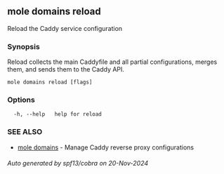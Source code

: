 ## mole domains reload

Reload the Caddy service configuration

### Synopsis

Reload collects the main Caddyfile and all partial configurations, 
	merges them, and sends them to the Caddy API.

```
mole domains reload [flags]
```

### Options

```
  -h, --help   help for reload
```

### SEE ALSO

* [mole domains](mole_domains.md)	 - Manage Caddy reverse proxy configurations

###### Auto generated by spf13/cobra on 20-Nov-2024
